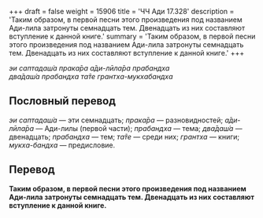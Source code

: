 +++
draft = false
weight = 15906
title = 'ЧЧ Ади 17.328'
description = 'Таким образом, в первой песни этого произведения под названием Ади-лила затронуты семнадцать тем. Двенадцать из них составляют вступление к данной книге.'
summary = 'Таким образом, в первой песни этого произведения под названием Ади-лила затронуты семнадцать тем. Двенадцать из них составляют вступление к данной книге.'
+++

_эи саптадаш́а прака̄ра а̄ди-лӣла̄ра прабандха  
два̄даш́а прабандха та̄те грантха-мукхабандха_

## Пословный перевод

_эи_ _саптадаш́а_ — эти семнадцать; _прака̄ра_ — разновидностей; _а̄ди_\-_лӣла̄ра_ — Ади-лилы (первой части); _прабандха_ — тема; _два̄даш́а_ — двенадцать; _прабандха_ — тем; _та̄те_ — среди них; _грантха_ — книги; _мукха_\-_бандха_ — предисловие.

## Перевод

**Таким образом, в первой песни этого произведения под названием Ади-лила затронуты семнадцать тем. Двенадцать из них составляют вступление к данной книге.**
